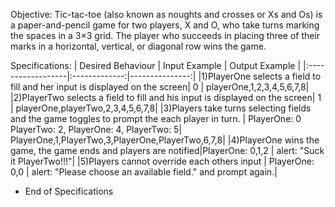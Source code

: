 





Objective: Tic-tac-toe (also known as noughts and crosses or Xs and Os) is a paper-and-pencil game for two players, X and O, who take turns marking the spaces in a 3×3 grid. The player who succeeds in placing three of their marks in a horizontal, vertical, or diagonal row wins the game.

Specifications:
| Desired Behaviour | Input Example | Output Example |
|:------------------|:-------------:|---------------:|
|1)PlayerOne selects a field to fill and her input is displayed on the screen| 0 | playerOne,1,2,3,4,5,6,7,8|
|2)PlayerTwo selects a field to fill and his input is displayed on the screen| 1 | playerOne,playerTwo,2,3,4,5,6,7,8|
|3)Players take turns selecting fields and the game toggles to prompt the each player in turn. | PlayerOne: 0 PlayerTwo: 2, PlayerOne: 4, PlayerTwo: 5| PlayerOne,1,PlayerTwo,3,PlayerOne,PlayerTwo,6,7,8|
|4)PlayerOne wins the game, the game ends and players are notified|PlayerOne: 0,1,2 | alert: "Suck it PlayerTwo!!!"|
|5)Players cannot override each others input | PlayerOne: 0,0 | alert: "Please choose an available field." and prompt again.|

* End of Specifications
